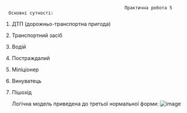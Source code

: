                                                   Практична робота 5
      Основні сутності:
1.	ДТП (дорожньо-транспортна пригода)
2.	Транспортний засіб
3.	Водій
4.	Постраждалий 
5.	Міліціонер 
6.	Винуватець 
7.	Пішохід

    Логічна модель приведена до третьої нормальної форми:
![image](https://github.com/user-attachments/assets/d1cef3d6-91e6-4be8-9936-871c7308aeaf)


